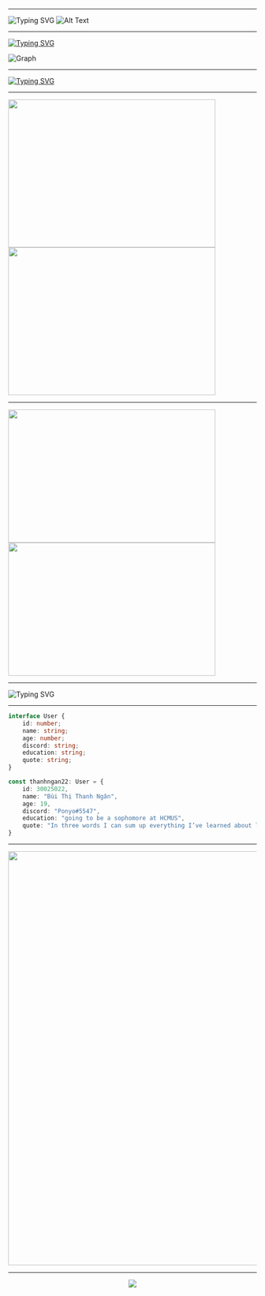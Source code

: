 <!--
### :v: Hi there 👋
:stuck_out_tongue_winking_eye: **_I'm Thanh Ngan, from VietNam_** :two_hearts: <br>
:star2: I'm curious and naughty about technology that I like :face_with_spiral_eyes:

<sub>- 🔭 I’m currently working on HCMUS and I just finished my freshman year at the university :heavy_check_mark: <br>
		- 🌱 I’m currently learning typescript and express :dizzy_face: <br>
		- 👯 I’m looking to collaborate on teamwork, contact me if you want to team up with me :tada: <br>
		- 😄 Pronouns: ponyo :laughing: <br>
		- ⚡ Fun fact: I like writing code when feeling bored :joy: 
</sub>

<br>

![Visistor](https://visitor-badge.glitch.me/badge?page_id=thanhngan22&left_color=brown&right_color=orange)

![Visitor Count](https://profile-counter.glitch.me/thanhngan22/count.svg)

[![Typing SVG](https://readme-typing-svg.herokuapp.com/?lines=First+line+of+text;Second+line+of+text)](https://git.io/typing-svg)
-->

<!--
[![Typing SVG](https://readme-typing-svg.herokuapp.com?font=Dancing+Script&size=40&duration=3000&color=F86A7C&background=A579F9DF&center=true&vCenter=true&multiline=true&width=1000&height=220&lines=+++++++++++++++%E2%9C%8C%EF%B8%8F+Hi+guys%2C;+I'm+Ponyo+%F0%9F%98%89;I'm+from+VietNam+%F0%9F%92%97;I+like+writing+code+when+feeling+bored+%F0%9F%98%85)](https://git.io/typing-svg)
-->

<!-- [![Typing SVG](https://readme-typing-svg.herokuapp.com?font=Dancing+Script&size=40&duration=3000&color=F86A7C&background=A579F9DF&center=true&vCenter=true&multiline=true&width=1000&height=180&lines=%E2%9C%8C%EF%B8%8F+Hi+there+%F0%9F%91%8B;+%F0%9F%92%97+I'm+Thanh+Ngan%2C+from+VietNam+%F0%9F%92%95;%E2%9A%A1+Fun+fact%3A+I+like+writing+code+when+feeling+bored+%F0%9F%98%85%F0%9F%98%82)](https://git.io/typing-svg) -->

<!-- [![Typing SVG](https://readme-typing-svg.herokuapp.com?font=Dancing+Script&size=40&duration=3000&color=F86A7C&background=none&center=true&vCenter=true&multiline=true&width=1000&height=180&lines=%E2%9C%8C%EF%B8%8F+Hi+there+%F0%9F%98%89;+%F0%9F%92%97+I'm+Thanh+Ngan%2C+from+VietNam+%F0%9F%92%95;%E2%9A%A1+Fun+fact%3A+I+like+writing+code+when+feeling+bored+%F0%9F%98%85%F0%9F%98%82)](https://git.io/typing-svg)
 -->
 ---

 ![Typing SVG](https://readme-typing-svg.herokuapp.com?font=Dancing+Script&size=40&duration=2500&color=F86A7C&background=none&center=true&vCenter=true&multiline=true&width=590&height=200&lines=%E2%9C%8C%EF%B8%8F+Hi+there+%F0%9F%98%85;+%F0%9F%92%97+I'm+Thanh+Ngan%2C+from+VietNam+%F0%9F%92%95;%E2%9A%A1)
 <span width="250">
 ![Alt Text](https://pa1.narvii.com/6533/beeeec6ec4e85a1a9a1ca46a0717bcf208007f55_hq.gif)
</span>

<!-- icon  %F0%9F%98%85 -->
<!-- icon %F0%9F%98%89 -->

<!-- Github stats and top langs -->
<!-- 
___
![ThanhNgan's GitHub stats](https://github-readme-stats.vercel.app/api?username=thanhngan22&show_icons=true&theme=radical&count_private=true&include_all_commits=true)

![Top Languages](https://github-readme-stats.vercel.app/api/top-langs/?username=thanhngan22&layout=compact&theme=radical&height=195)
___ 
-->


---
[![Typing SVG](https://readme-typing-svg.herokuapp.com?size=28&duration=2500&color=F7A680&center=true&vCenter=true&multiline=true&width=800&height=60&lines=%E2%9C%8D%EF%B8%8F+this+is+my+activity+overview+in+github+%F0%9F%91%87)](https://git.io/typing-svg)

<!--


<a href="#" >
  <img align="center" src="https://github-readme-stats.vercel.app/api?username=thanhngan22&show_icons=true&theme=radical&count_private=true&include_all_commits=true"
       height="220" width="450"/>
</a>
-->

<!--
<a href="#" >
  <img align="center" src="https://github-readme-stats.vercel.app/api/top-langs/?username=thanhngan22&layout=compact&theme=radical" height="220" width="380"/>
</a>
 -->

<!-- [![Sumary](https://github-profile-summary-cards.vercel.app/api/cards/profile-details?username=thanhngan22&theme=radical&show_icons=true) -->

 ![Graph](https://activity-graph.herokuapp.com/graph?username=thanhngan22&theme=rogue&color=FBCFE8&line=C4B5FD&point=34D399&hide_border=false) 

---
<!-- ![Visitor](https://komarev.com/ghpvc/?username=thanhngan22&label=Profile%20views&color=0e75b6&style=flat) -->

<!-- about ponyo -->
[![Typing SVG](https://readme-typing-svg.herokuapp.com?size=28&duration=2500&color=F7A680&center=true&vCenter=true&multiline=true&width=1000&height=80&lines=%F0%9F%91%8F+let+see+my+favorite+animated+characters+%F0%9F%98%89;%F0%9F%8C%9F+Ponyo+and+Sosuke+%F0%9F%8C%9F)](https://git.io/typing-svg)

___

<a href="#" >
  <img align="center" src="https://thumbs.gfycat.com/CraftyDecimalAurochs-size_restricted.gif" width="420" height="300" />
</a>

<a href="#" >
  <img align="center" src="https://aestheism.files.wordpress.com/2013/11/ponyo.gif" width="420" height="300" />
</a>

___
<a href="#" >
  <img align="center" src="https://giffiles.alphacoders.com/232/2325.gif" width="420" height="270" />
</a>

<a href="#" >
  <img align="center" src="https://i.pinimg.com/originals/f8/a5/fa/f8a5fa42fff23206014beeb079e9e58a.gif" width="420" height="270" />
</a>

---
![Typing SVG](https://readme-typing-svg.herokuapp.com?font=Dancing+Script&size=40&duration=2500&color=F86A7C&background=none&center=true&vCenter=true&multiline=true&width=840&height=80&lines=%F0%9F%91%80+About+me%F0%9F%A7%90)
___
<!-- code -->
```typescript
interface User {
    id: number;
    name: string;
    age: number;
    discord: string;
    education: string;
    quote: string;
}

const thanhngan22: User = {
    id: 30025022,
    name: "Bùi Thị Thanh Ngân",
    age: 19,
    discord: "Ponyo#5547",
    education: "going to be a sophomore at HCMUS",
    quote: "In three words I can sum up everything I’ve learned about life: it goes on. ― Robert Frost"
}
```
___
<img align="center" src="https://i.pinimg.com/originals/e1/85/18/e18518c6d24257c6fb02e3c95a862d85.gif?fbclid=IwAR36JRFQPLXBzP1dG5kxFDOk6Bty_9N_5JIIxMprxoEXACjd_2CpOdMLM4U" width="840" />

<!--
<a href="#" >
  <img align="center" src="https://c.tenor.com/AlUkiGkR2j8AAAAM/new-game-ahagon-umiko-programming.gif?fbclid=IwAR3JQsNXooeADz9c2UkAsO2-AAK9tA9Hj37emn58UvE4lmrwLsS_8sAqt1E" width="420"  />
</a>

<a href="#" >
  <img align="center" src="https://c.tenor.com/exuPwTTU-FwAAAAM/key-click-typing.gif?fbclid=IwAR3eCHn9MhSIgAfJ7SaBDljEGb1pWStxsIf3KfKCqwHpXigWr27-dOnNu9M" width="420"  />
</a>
-->

<!-- footer -->
---
<p align="center">
	<img src="https://profile-counter.glitch.me/thanhngan22/count.svg" />
</p>
